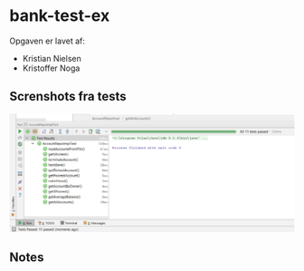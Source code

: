 # bank-test-ex

Opgaven er lavet af: 

- Kristian Nielsen
- Kristoffer Noga

## Screnshots fra tests

![](https://github.com/kristian94/bank-test-ex/blob/master/img/Unit%20Test%20Results.PNG)

## Notes
